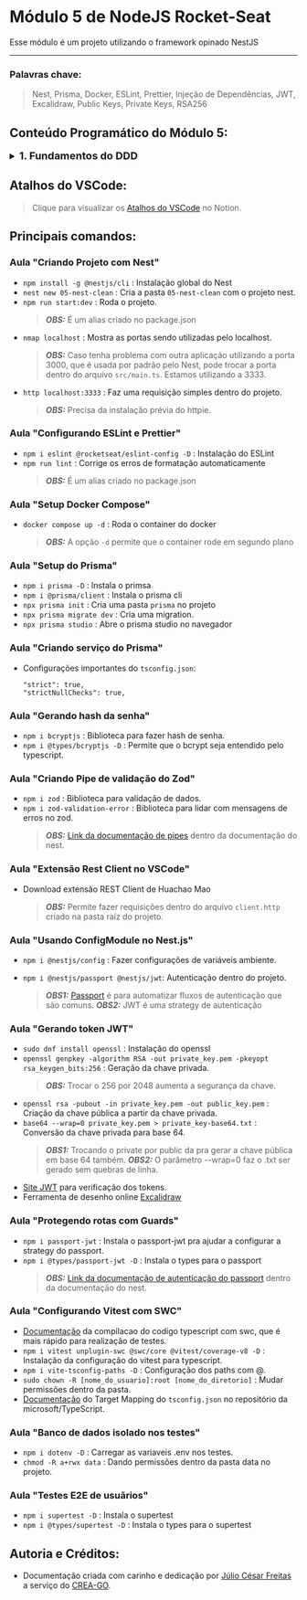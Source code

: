 # Módulo 5 de NodeJS Rocket-Seat

Esse módulo é um projeto utilizando o framework opinado NestJS
___
### Palavras chave:
>Nest, Prisma, Docker, ESLint, Prettier, Injeção de Dependências, JWT, Excalidraw, Public Keys, Private Keys, RSA256 

## Conteúdo Programático do Módulo 5:

<details style="font-size: 16px">
<summary><strong style="font-size: 18px">1. Fundamentos do DDD</strong></summary>

  ---

  + Design de software e DDD
  + Entidades e casos de uso
  + Primeiro caso de uso
  + Mapeando relacionamentos
  + Value Object de slug
  + Classe base de entidades
  + Classe base de entidades
  + ID das entidades
  + Mapeando propriedades
  + Abstraindo criação de entidades
  + Getters & Setters das entidades
  + Path aliases e Vitest global

  ---
</details>

## Atalhos do VSCode:

>Clique para visualizar os [Atalhos do VSCode](https://silicon-chips-f58.notion.site/VsCode-Shortcuts-Atalhos-4ced0388660c4f1c93b410765c0a44cd) no Notion.

## Principais comandos:

### Aula "Criando Projeto com Nest"

+ `npm install -g @nestjs/cli` : Instalação global do Nest
+ `nest new 05-nest-clean` : Cria a pasta `05-nest-clean` com o projeto nest.
+ `npm run start:dev` : Roda o projeto.
  > **_OBS:_** É um alias criado no package.json
+ `nmap localhost` : Mostra as portas sendo utilizadas pelo localhost.
  > **_OBS:_** Caso tenha problema com outra aplicação utilizando a porta 3000, que é usada por padrão pelo Nest, pode trocar a porta dentro do arquivo `src/main.ts`. Estamos utilizando a 3333.
+ `http localhost:3333` : Faz uma requisição simples dentro do projeto.
  > **_OBS:_** Precisa da instalação prévia do httpie.

### Aula "Configurando ESLint e Prettier"

+ `npm i eslint @rocketseat/eslint-config -D` : Instalação do ESLint
+ `npm run lint` : Corrige os erros de formatação automaticamente
  > **_OBS:_** É um alias criado no package.json

### Aula "Setup Docker Compose"

+ `docker compose up -d` : Roda o container do docker
  > **_OBS:_** A opção `-d` permite que o container rode em segundo plano

### Aula "Setup do Prisma"

+ `npm i prisma -D` : Instala o primsa
+ `npm i @prisma/client` : Instala o prisma cli
+ `npx prisma init` : Cria uma pasta `prisma` no projeto
+ `npx prisma migrate dev` : Cria uma migration.
+ `npx prisma studio` : Abre o prisma studio no navegador

### Aula "Criando serviço do Prisma"

+ Configurações importantes do `tsconfig.json`:
  >
  ```
  "strict": true,
  "strictNullChecks": true,
  ```

### Aula "Gerando hash da senha"

+ `npm i bcryptjs` : Biblioteca para fazer hash de senha.
+ `npm i @types/bcryptjs -D` : Permite que o bcrypt seja entendido pelo typescript.

### Aula "Criando Pipe de validação do Zod"

+ `npm i zod` : Biblioteca para validação de dados.
+ `npm i zod-validation-error` : Biblioteca para lidar com mensagens de erros no zod.
  > **_OBS:_** [Link da documentação de pipes](https://docs.nestjs.com/pipes) dentro da documentação do nest.

### Aula "Extensão Rest Client no VSCode"

+ Download extensão REST Client de Huachao Mao
  > **_OBS:_** Permite fazer requisições dentro do arquivo `client.http` criado na pasta raíz do projeto.

### Aula "Usando ConfigModule no Nest.js"

+ `npm i @nestjs/config` : Fazer configurações de variáveis ambiente.

+ `npm i @nestjs/passport @nestjs/jwt`: Autenticação dentro do projeto.
  > **_OBS1:_** [Passport](https://www.passportjs.org/) é para automatizar fluxos de autenticação que são comuns.
  > **_OBS2:_** JWT é uma strategy de autenticação

### Aula "Gerando token JWT"

+ `sudo dnf install openssl` : Instalação do openssl
+ `openssl genpkey -algorithm RSA -out private_key.pem -pkeyopt rsa_keygen_bits:256` : Geração da chave privada.
  > **_OBS:_** Trocar o 256 por 2048 aumenta a segurança da chave.
+ `openssl rsa -pubout -in private_key.pem -out public_key.pem` : Criação da chave pública a partir da chave privada.
+ `base64 --wrap=0 private_key.pem > private_key-base64.txt` : Conversão da chave privada para base 64.
  > **_OBS1:_** Trocando o private por public da pra gerar a chave pública em base 64 também.
  > **_OBS2:_** O parâmetro --wrap=0 faz o .txt ser gerado sem quebras de linha.
+ [Site JWT](https://jwt.io/) para verificação dos tokens.
+ Ferramenta de desenho online [Excalidraw](https://excalidraw.com/)

### Aula "Protegendo rotas com Guards"

+ `npm i passport-jwt` : Instala o passport-jwt pra ajudar a configurar a strategy do passport.
+ `npm i @types/passport-jwt -D` : Instala o types para o passport
  > **_OBS:_** [Link da documentação de autenticação do passport](https://docs.nestjs.com/recipes/passport#implementing-passport-jwt) dentro da documentação do nest.

### Aula "Configurando Vitest com SWC"

+ [Documentação](https://docs.nestjs.com/recipes/swc) da compilacao do codigo typescript com swc, que é mais rápido para realização de testes.
+ `npm i vitest unplugin-swc @swc/core @vitest/coverage-v8 -D` : Instalação da configuração do vitest para typescript.
+ `npm i vite-tsconfig-paths -D` : Configuração dos paths com @.
+ `sudo chown -R [nome_do_usuario]:root [nome_do_diretorio]` : Mudar permissões dentro da pasta.
+ [Documentação](https://github.com/microsoft/TypeScript/wiki/Node-Target-Mapping) do Target Mapping do `tsconfig.json` no repositório da microsoft/TypeScript.

### Aula "Banco de dados isolado nos testes"

+ `npm i dotenv -D` : Carregar as variaveis .env nos testes.
+ `chmod -R a+rwx data` : Dando permissões dentro da pasta data no projeto.

### Aula "Testes E2E de usuãrios"

+ `npm i supertest -D` : Instala o supertest
+ `npm i @types/supertest -D` : Instala o types para o supertest

## Autoria e Créditos:

+ Documentação criada com carinho e dedicação por [Júlio César Freitas](https://github.com/juliofreitasbm) a serviço do [CREA-GO](https://www.creago.org.br/).